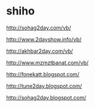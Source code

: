 shiho
=====

http://sohag2day.com/vb/



http://www.2dayshow.info/vb/

http://akhbar2day.com/vb/

http://www.mzmztbanat.com/vb/


http://fonekatt.blogspot.com/

http://tune2day.blogspot.com/

http://sohag2day.blogspot.com/

